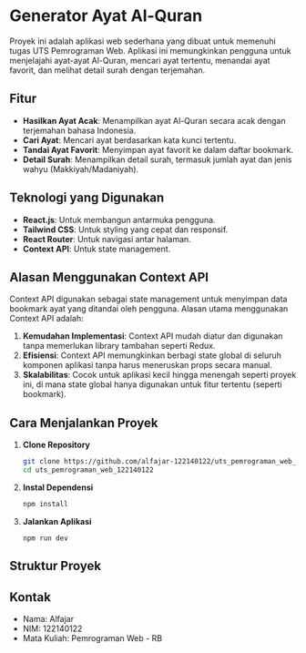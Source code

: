 # Generator Ayat Al-Quran

Proyek ini adalah aplikasi web sederhana yang dibuat untuk memenuhi tugas UTS Pemrograman Web. Aplikasi ini memungkinkan pengguna untuk menjelajahi ayat-ayat Al-Quran, mencari ayat tertentu, menandai ayat favorit, dan melihat detail surah dengan terjemahan.

## Fitur
- **Hasilkan Ayat Acak**: Menampilkan ayat Al-Quran secara acak dengan terjemahan bahasa Indonesia.
- **Cari Ayat**: Mencari ayat berdasarkan kata kunci tertentu.
- **Tandai Ayat Favorit**: Menyimpan ayat favorit ke dalam daftar bookmark.
- **Detail Surah**: Menampilkan detail surah, termasuk jumlah ayat dan jenis wahyu (Makkiyah/Madaniyah).

## Teknologi yang Digunakan
- **React.js**: Untuk membangun antarmuka pengguna.
- **Tailwind CSS**: Untuk styling yang cepat dan responsif.
- **React Router**: Untuk navigasi antar halaman.
- **Context API**: Untuk state management.

## Alasan Menggunakan Context API
Context API digunakan sebagai state management untuk menyimpan data bookmark ayat yang ditandai oleh pengguna. Alasan utama menggunakan Context API adalah:
1. **Kemudahan Implementasi**: Context API mudah diatur dan digunakan tanpa memerlukan library tambahan seperti Redux.
2. **Efisiensi**: Context API memungkinkan berbagi state global di seluruh komponen aplikasi tanpa harus meneruskan props secara manual.
3. **Skalabilitas**: Cocok untuk aplikasi kecil hingga menengah seperti proyek ini, di mana state global hanya digunakan untuk fitur tertentu (seperti bookmark).

## Cara Menjalankan Proyek
1. **Clone Repository**
   ```bash
   git clone https://github.com/alfajar-122140122/uts_pemrograman_web_122140122.git
   cd uts_pemrograman_web_122140122
   
2. **Instal Dependensi**
    ```bash
    npm install

3. **Jalankan Aplikasi**
   ```
   npm run dev

## Struktur Proyek

## Kontak
- Nama: Alfajar
- NIM: 122140122
- Mata Kuliah: Pemrograman Web - RB
